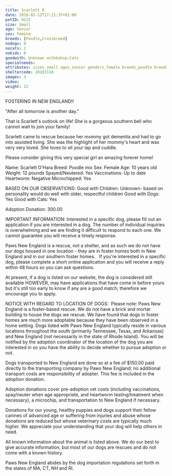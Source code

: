 ```yaml
---
title: Scarlett O
date: 2019-02-12T17:21:37+01:00
petID: 8222
size: Small
age: Senior
sex: Female
breeds: [Poodle,Crossbreed]
nodogs: 0
nocats: 2
nokids: 0
goodwith: Unknown with&nbsp;Cats
specialneeds: 
attributes: sizes_small ages_senior genders_female breeds_poodle breeds_crossbreed 
sheltercode: 20181118
images: 3
video: 
weight: 22
---
```


FOSTERING IN NEW ENGLAND!!

"After all tomorrow is another day."

That is Scarlett's outlook on life! She is a gorgeous southern bell who cannot wait to join your family! 

Scarlett came to rescue because her mommy got dementia and had to go into assisted living.  She was the highlight of her mommy's heart and was very very loved.  She loves to sit your lap and cuddle. 

Please consider giving this very special girl an amazing forever home! 


Name: Scarlett O'Hara
Breed: Poodle mix 
Sex: Female
Age: 10 years old
Weight: 12 pounds 
Spayed/Neutered: Yes
Vaccinations: Up to date
Heartworm: Negative 
Microchipped: Yes

BASED ON OUR OBSERVATIONS: 
Good with Children: Unknown- based on personality would do well with older, respectful children 
Good with Dogs: Yes
Good with Cats: Yes


Adoption Donation: 300.00



IMPORTANT INFORMATION:
Interested in a specific dog, please fill out an application if you are interested in a dog. The number of individual inquiries is overwhelming and we are finding it difficult to respond to each one. We cannot guarantee you will receive a timely response.

Paws New England is a rescue, not a shelter, and as such we do not have our dogs housed in one location - they are in foster homes both in New England and in our southern foster homes. &#160; If you're interested in a specific dog, please complete a short online application and you will receive a reply within 48 hours so you can ask questions.

At present, if a dog is listed on our website, the dog is considered still available HOWEVER, may have applications that have come in before yours but it's still too early to know if any are a good match; therefore we encourage you to apply.


NOTICE WITH REGARD TO LOCATION OF DOGS: &#160;Please note: Paws New England is a foster-based rescue. We do not have a brick and mortar building to house the dogs we rescue. We have found that dogs in foster homes are much more adoptable because they have been observed in a home setting. Dogs listed with Paws New England typically reside in various locations throughout the south (primarily Tennessee, Texas, and Arkansas) and New England (not necessarily in the state of Rhode Island). You will be notified by the adoption coordinator of the location of the dog you are interested in so you have the ability to decide whether to pursue adoption or not.

Dogs transported to New England are done so at a fee of $150.00 paid directly to the transporting company by Paws New England; no additional transport costs are responsibility of adopter. This fee is included in the adoption donation.

Adoption donations cover pre-adoption vet costs (including vaccinations, spay/neuter when age appropriate, and heartworm testing/treatment when necessary), a microchip, and transportation to New England if necessary.

Donations for our young, healthy puppies and dogs support their fellow canines of advanced age or suffering from injuries and abuse whose donations are reduced but whose veterinary costs are typically much higher. We appreciate your understanding that your dog will help others in need.

All known information about the animal is listed above. We do our best to give accurate information, but most of our dogs are rescues and do not come with a known history.

Paws New England abides by the dog importation regulations set forth in the states of MA, CT, NH and RI.